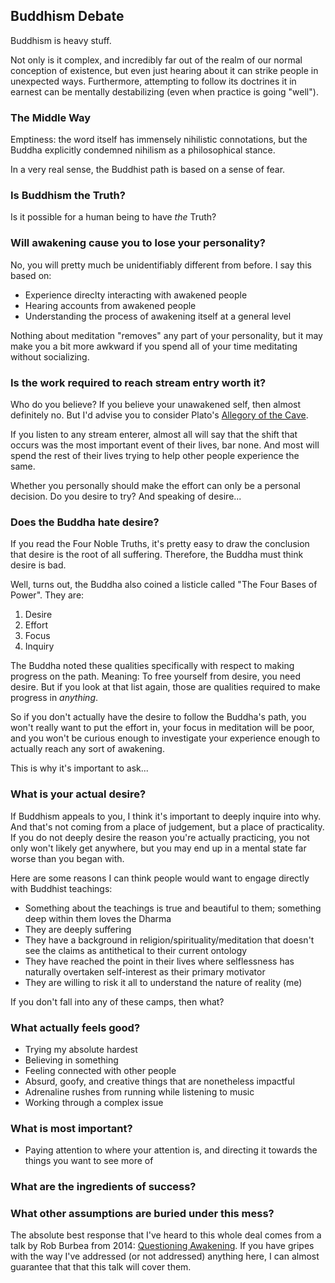 ## Buddhism Debate

Buddhism is heavy stuff.

Not only is it complex, and incredibly far out of the realm of our normal conception of existence, but even just hearing about it can strike people in unexpected ways. Furthermore, attempting to follow its doctrines it in earnest can be mentally destabilizing (even when practice is going "well").

### The Middle Way

Emptiness: the word itself has immensely nihilistic connotations, but the Buddha explicitly condemned nihilism as a philosophical stance.

In a very real sense, the Buddhist path is based on a sense of fear.

### Is Buddhism the Truth?

Is it possible for a human being to have _the_ Truth? 

### Will awakening cause you to lose your personality?

No, you will pretty much be unidentifiably different from before. I say this based on:

- Experience direclty interacting with awakened people
- Hearing accounts from awakened people
- Understanding the process of awakening itself at a general level

Nothing about meditation "removes" any part of your personality, but it may make you a bit more awkward if you spend all of your time meditating without socializing.

### Is the work required to reach stream entry worth it?

Who do you believe? If you believe your unawakened self, then almost definitely no. But I'd advise you to consider Plato's [Allegory of the Cave](https://www.youtube.com/watch?v=69F7GhASOdM).

If you listen to any stream enterer, almost all will say that the shift that occurs was the most important event of their lives, bar none. And most will spend the rest of their lives trying to help other people experience the same.

Whether you personally should make the effort can only be a personal decision. Do you desire to try? And speaking of desire...

### Does the Buddha hate desire?

If you read the Four Noble Truths, it's pretty easy to draw the conclusion that desire is the root of all suffering. Therefore, the Buddha must think desire is bad.

Well, turns out, the Buddha also coined a listicle called "The Four Bases of Power". They are:

1. Desire
2. Effort
3. Focus
4. Inquiry

The Buddha noted these qualities specifically with respect to making progress on the path. Meaning: To free yourself from desire, you need desire. But if you look at that list again, those are qualities required to make progress in _anything_.

So if you don't actually have the desire to follow the Buddha's path, you won't really want to put the effort in, your focus in meditation will be poor, and you won't be curious enough to investigate your experience enough to actually reach any sort of awakening.

This is why it's important to ask...

### What is your actual desire?

If Buddhism appeals to you, I think it's important to deeply inquire into why. And that's not coming from a place of judgement, but a place of practicality. If you do not deeply desire the reason you're actually practicing, you not only won't likely get anywhere, but you may end up in a mental state far worse than you began with.

Here are some reasons I can think people would want to engage directly with Buddhist teachings:

- Something about the teachings is true and beautiful to them; something deep within them loves the Dharma
- They are deeply suffering
- They have a background in religion/spirituality/meditation that doesn't see the claims as antithetical to their current ontology
- They have reached the point in their lives where selflessness has naturally overtaken self-interest as their primary motivator
- They are willing to risk it all to understand the nature of reality (me)

If you don't fall into any of these camps, then what?

### What actually feels good?

- Trying my absolute hardest
- Believing in something
- Feeling connected with other people
- Absurd, goofy, and creative things that are nonetheless impactful
- Adrenaline rushes from running while listening to music
- Working through a complex issue


### What is most important?

- Paying attention to where your attention is, and directing it towards the things you want to see more of

### What are the ingredients of success?


### What other assumptions are buried under this mess?

The absolute best response that I've heard to this whole deal comes from a talk by Rob Burbea from 2014: [Questioning Awakening](https://hermesamara.org/resources/talk/2014-11-12-questioning-awakening). If you have gripes with the way I've addressed (or not addressed) anything here, I can almost guarantee that that this talk will cover them.

